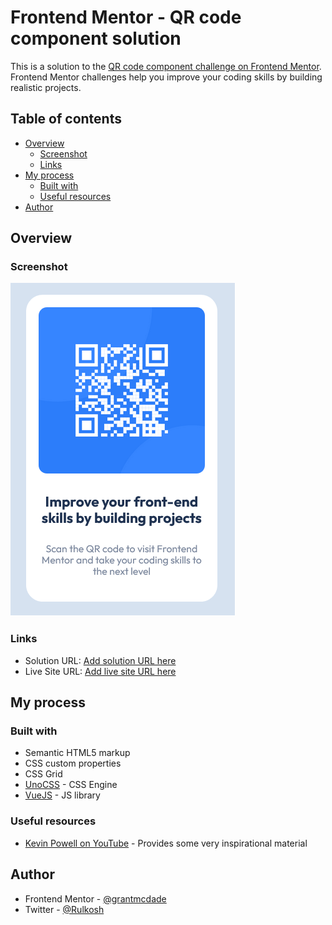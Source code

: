 # Frontend Mentor - QR code component solution

This is a solution to the [QR code component challenge on Frontend Mentor](https://www.frontendmentor.io/challenges/qr-code-component-iux_sIO_H). Frontend Mentor challenges help you improve your coding skills by building realistic projects. 

## Table of contents

- [Overview](#overview)
  - [Screenshot](#screenshot)
  - [Links](#links)
- [My process](#my-process)
  - [Built with](#built-with)
  - [Useful resources](#useful-resources)
- [Author](#author)

## Overview

### Screenshot

![Screenshot](./Screenshot.png)

### Links

- Solution URL: [Add solution URL here](https://github.com/grantmcdade/fem-qr-code)
- Live Site URL: [Add live site URL here](https://your-live-site-url.com)

## My process

### Built with

- Semantic HTML5 markup
- CSS custom properties
- CSS Grid
- [UnoCSS](https://github.com/unocss/unocss) - CSS Engine
- [VueJS](https://vuejs.org/) - JS library

### Useful resources

- [Kevin Powell on YouTube](https://www.youtube.com/@KevinPowell) - Provides some very inspirational material

## Author

- Frontend Mentor - [@grantmcdade](https://www.frontendmentor.io/profile/grantmcdade)
- Twitter - [@Rulkosh](https://twitter.com/rulkosh)


[def]: ./Screenshot.jpg